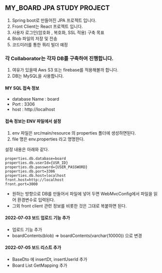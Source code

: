 ## MY_BOARD JPA STUDY PROJECT

1.  Spring boot로 만들어진 JPA 프로젝트 입니다.
2.  Front Client는 React 프로젝트 입니다.
3.  사용자 로그인(암호화 , 복호화, SSL 적용) 구축 목표
4.  Blob 파일의 저장 및 전송
5.  코드미러를 통한 쿼리 빌더 예정

### 각 Collaborator는 각자 DB를 구축하여 진행합니다.

1.  여유가 있을때 Aws S3 또는 firebase를 적용해볼까 합니다.
2.  DB는 MySQL을 사용합니다.

#### MY SQL 접속 정보

- database Name : board
- Port : 3306
- host : http://localhost

#### 접속 정보는 ENV 파일에서 설정

1.  env 파일은 src/main/resource 의 properties 폴더에 생성하면된다.
2.  file 명은 env.properties 라고 명명한다.

설정 내용은 아래와 같다.

```
properties.db.database=board
properties.db.userId={USR_ID}
properties.db.password={USER_PASSWORD}
properties.db.port=3306
properties.db.host=localhost
front.host=http://localhost
front.port=3000
```

- 원하는 방향으로 DB를 만들어서 파일에 넣어 두면 WebMvcConfig에서 파일을 읽어 환경변수로 입력된다.
- 그외 front client 관련 정보를 비롯한 것은 그대로 복붙하면 된다.

#### 2022-07-03 보드 업로드 기능 추가

- 업로드 기능 추가
- boardContents(blob) => boardContents(varchar(10000)) 으로 변경

#### 2022-07-05 보드 리스트 추가

- BaseDto 에 insertDt, insertUserId 추가
- Board List GetMapping 추가

